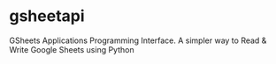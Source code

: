 # gsheetapi
GSheets Applications Programming Interface.
A simpler way to Read & Write Google Sheets using Python
